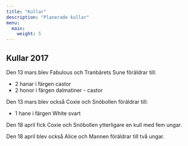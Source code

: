 ```yaml
---
title: "Kullar"
description: "Planerade kullar"
menu:
  main:
    weight: 5
---
```


## Kullar 2017

Den 13 mars blev Fabulous och Tranbärets Sune föräldrar till:
- 2 hanar i färgen castor
- 2 honor i färgen dalmatiner - castor

Den 13 mars blev också Coxie och Snöbollen föräldrar till:
- 1 hane i färgen White svart

Den 18 april fick Coxie och Snöbollen ytterligare en kull med fem ungar.

Den 18 april blev också Alice och Mannen föräldrar till två ungar.

